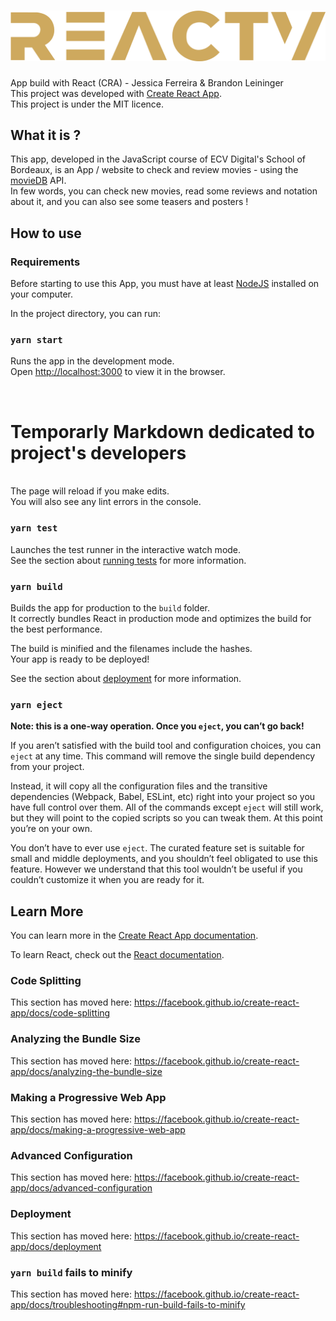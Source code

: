 ![reacTV](./public/logo512.png "Title")
===
App build with React (CRA) - Jessica Ferreira &amp; Brandon Leininger  
This project was developed with [Create React App](https://github.com/facebook/create-react-app).  
This project is under the MIT licence.

## What it is ?
This app, developed in the JavaScript course of ECV Digital's School of Bordeaux, is an App / website to check and review
movies - using the [movieDB](https://www.themoviedb.org/) API.  
In few words, you can check new movies, read some reviews and notation about it, and you can also see some teasers and posters !
<!-- Durant le développement, il sera bon de mentionner (une fois la fonctionnalité créée) la possibilité de se connecter / s'enregistrer. -->
<!-- Durant le développement, il sera bon de mentionner (une fois la fonctionnalité créée) la possibilité de créer / consulter des listes (favoris / à regarder plus tard). -->
<!-- Durant le développement, il sera bon de mentionner (une fois la fonctionnalité créée) la possibilité de consulter le compte movieDB de l'utilisateur - si celui-ci en possède un (et a saisit ses infos pour que l'App puisse y accéder). -->
 
## How to use
### Requirements
Before starting to use this App, you must have at least [NodeJS](https://nodejs.org/en/) installed on your computer.  

In the project directory, you can run:
### `yarn start`

Runs the app in the development mode.<br />
Open [http://localhost:3000](http://localhost:3000) to view it in the browser.



<br />

#
# Temporarly Markdown dedicated to project's developers  
<br />The page will reload if you make edits.<br />
You will also see any lint errors in the console.

### `yarn test`

Launches the test runner in the interactive watch mode.<br />
See the section about [running tests](https://facebook.github.io/create-react-app/docs/running-tests) for more information.

### `yarn build`

Builds the app for production to the `build` folder.<br />
It correctly bundles React in production mode and optimizes the build for the best performance.

The build is minified and the filenames include the hashes.<br />
Your app is ready to be deployed!

See the section about [deployment](https://facebook.github.io/create-react-app/docs/deployment) for more information.

### `yarn eject`

**Note: this is a one-way operation. Once you `eject`, you can’t go back!**

If you aren’t satisfied with the build tool and configuration choices, you can `eject` at any time. This command will remove the single build dependency from your project.

Instead, it will copy all the configuration files and the transitive dependencies (Webpack, Babel, ESLint, etc) right into your project so you have full control over them. All of the commands except `eject` will still work, but they will point to the copied scripts so you can tweak them. At this point you’re on your own.

You don’t have to ever use `eject`. The curated feature set is suitable for small and middle deployments, and you shouldn’t feel obligated to use this feature. However we understand that this tool wouldn’t be useful if you couldn’t customize it when you are ready for it.

## Learn More

You can learn more in the [Create React App documentation](https://facebook.github.io/create-react-app/docs/getting-started).

To learn React, check out the [React documentation](https://reactjs.org/).

### Code Splitting

This section has moved here: https://facebook.github.io/create-react-app/docs/code-splitting

### Analyzing the Bundle Size

This section has moved here: https://facebook.github.io/create-react-app/docs/analyzing-the-bundle-size

### Making a Progressive Web App

This section has moved here: https://facebook.github.io/create-react-app/docs/making-a-progressive-web-app

### Advanced Configuration

This section has moved here: https://facebook.github.io/create-react-app/docs/advanced-configuration

### Deployment

This section has moved here: https://facebook.github.io/create-react-app/docs/deployment

### `yarn build` fails to minify

This section has moved here: https://facebook.github.io/create-react-app/docs/troubleshooting#npm-run-build-fails-to-minify
